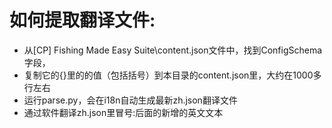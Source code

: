 # 如何提取翻译文件:
 * 从[CP] Fishing Made Easy Suite\content.json文件中，找到ConfigSchema字段，
 * 复制它的{}里的的值（包括括号）到本目录的content.json里，大约在1000多行左右
 * 运行parse.py，会在i18n自动生成最新zh.json翻译文件
 * 通过软件翻译zh.json里冒号:后面的新增的英文文本

 
